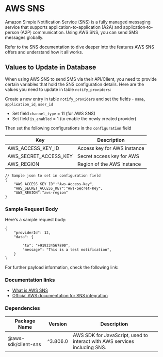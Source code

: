 # AWS SNS

Amazon Simple Notification Service (SNS) is a fully managed messaging service that supports application-to-application (A2A) and application-to-person (A2P) communication. Using AWS SNS, you can send SMS messages globally.

Refer to the SNS documentation to dive deeper into the features AWS SNS offers and understand how it all works.

## Values to Update in Database

When using AWS SNS to send SMS via their API/Client, you need to provide certain variables that hold the SNS configuration details. Here are the values you need to update in table `notify_providers`:

Create a new entry in table `notify_providers` and set the fields - `name`, `application_id`, `user_id`

- Set field `channel_type` = 11 (for AWS SNS)
- Set field `is_enabled` = 1 (to enable the newly created provider)

Then set the following configurations in the `configuration` field

| Key                   | Description                 |
| --------------------- | --------------------------- |
| AWS_ACCESS_KEY_ID     | Access key for AWS instance |
| AWS_SECRET_ACCESS_KEY | Secret access key for AWS   |
| AWS_REGION            | Region of the AWS instance  |

```jsonc
// Sample json to set in configuration field
{
    "AWS_ACCESS_KEY_ID":"Aws-Access-key",
    "AWS_SECRET_ACCESS_KEY":"Aws-Secret-Key",
    "AWS_REGION":"aws-region"
}
```

### Sample Request Body

Here's a sample request body:

```jsonc
{
    "providerId": 12,
    "data": {

        "to": "+919234567890",
        "message": "This is a test notification",
    }
}
```

For further payload information, check the following link:

### Documentation links

- [What is AWS SNS](https://docs.aws.amazon.com/sns/latest/dg/welcome.html)
- [Official AWS documentation for SNS integration](https://docs.aws.amazon.com/sdk-for-javascript/v3/developer-guide/sns-examples-sending-sms.html)

### Dependencies

| Package Name        | Version  | Description                                                               |
| ------------------- | -------- | ------------------------------------------------------------------------- |
| @aws-sdk/client-sns | ^3.806.0 | AWS SDK for JavaScript, used to interact with AWS services including SNS. |